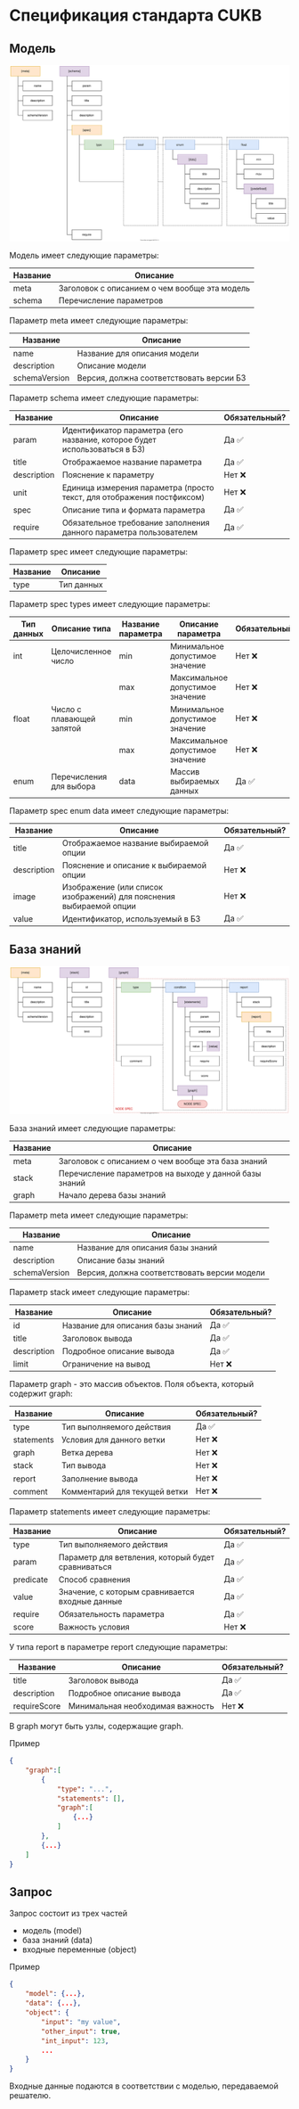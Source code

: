 # Спецификация стандарта CUKB

## Модель

![Model Spec](images/model_spec.drawio.svg)

Модель имеет следующие параметры:

| Название | Описание                                      |
| -------- | --------------------------------------------- |
| meta     | Заголовок с описанием о чем вообще эта модель |
| schema   | Перечисление параметров                       |

Параметр meta имеет следующие параметры:

| Название      | Описание                                 |
| ------------- | ---------------------------------------- |
| name          | Название для описания модели             |
| description   | Описание модели                          |
| schemaVersion | Версия, должна соответствовать версии БЗ |

Параметр schema имеет следующие параметры:

| Название    | Описание                                                                  | Обязательный? |
| ----------- | ------------------------------------------------------------------------- | ------------- |
| param       | Идентификатор параметра (его название, которое будет использоваться в БЗ) | Да ✅          |
| title       | Отображаемое название параметра                                           | Да ✅          |
| description | Пояснение к параметру                                                     | Нет ❌         |
| unit        | Единица измерения параметра (просто текст, для отображения постфиксом)    | Нет ❌         |
| spec        | Описание типа и формата параметра                                         | Да ✅          |
| require     | Обязательное требование заполнения данного параметра пользователем        | Да ✅          |

Параметр spec имеет следующие параметры:

| Название | Описание   |
| -------- | ---------- |
| type     | Тип данных |

Параметр spec types имеет следующие параметры:

| Тип данных | Описание типа             | Название параметра | Описание параметра               | Обязательный? |
| ---------- | ------------------------- | ------------------ | -------------------------------- | ------------- |
| int        | Целочисленное число       | min                | Минимальное допустимое значение  | Нет ❌         |
|            |                           | max                | Максимальное допустимое значение | Нет ❌         |
| float      | Число с плавающей запятой | min                | Минимальное допустимое значение  | Нет ❌         |
|            |                           | max                | Максимальное допустимое значение | Нет ❌         |
| enum       | Перечисления для выбора   | data               | Массив выбираемых данных         | Да ✅          |

Параметр spec enum data имеет следующие параметры:

| Название    | Описание                                                            | Обязательный? |
| ----------- | ------------------------------------------------------------------- | ------------- |
| title       | Отображаемое название выбираемой опции                              | Да ✅          |
| description | Пояснение и описание к выбираемой опции                             | Нет ❌         |
| image       | Изображение (или список изображений) для пояснения выбираемой опции | Нет ❌         |
| value       | Идентификатор, используемый в БЗ                                    | Да ✅          |

## База знаний

![Model Spec](images/data_spec.drawio.svg)

База знаний имеет следующие параметры:

| Название | Описание                                               |
| -------- | ------------------------------------------------------ |
| meta     | Заголовок с описанием о чем вообще эта база знаний     |
| stack    | Перечисление параметров на выходе у данной базы знаний |
| graph    | Начало дерева базы знаний                              |

Параметр meta имеет следующие параметры:

| Название      | Описание                                     |
| ------------- | -------------------------------------------- |
| name          | Название для описания базы знаний            |
| description   | Описание базы знаний                         |
| schemaVersion | Версия, должна соответствовать версии модели |

Параметр stack имеет следующие параметры:

| Название    | Описание                          | Обязательный? |
| ----------- | --------------------------------- | ------------- |
| id          | Название для описания базы знаний | Да ✅          |
| title       | Заголовок вывода                  | Да ✅          |
| description | Подробное описание вывода         | Да ✅          |
| limit       | Ограничение на вывод              | Нет ❌         |

Параметр graph - это массив объектов. Поля объекта, который содержит graph:

| Название   | Описание                      | Обязательный? |
| ---------- | ----------------------------- | ------------- |
| type       | Тип выполняемого действия     | Да ✅          |
| statements | Условия для данного ветки     | Нет ❌         |
| graph      | Ветка дерева                  | Нет ❌         |
| stack      | Тип вывода                    | Нет ❌         |
| report     | Заполнение вывода             | Нет ❌         |
| comment    | Комментарий для текущей ветки | Нет ❌         |

Параметр statements имеет следующие параметры:

| Название  | Описание                                           | Обязательный? |
| --------- | -------------------------------------------------- | ------------- |
| type      | Тип выполняемого действия                          | Да ✅          |
| param     | Параметр для ветвления, который будет сравниваться | Да ✅          |
| predicate | Способ сравнения                                   | Да ✅          |
| value     | Значение, с которым сравнивается входные данные    | Да ✅          |
| require   | Обязательность параметра                           | Да ✅          |
| score     | Важность условия                                   | Нет ❌         |

У типа report в параметре report следующие параметры:

| Название     | Описание                         | Обязательный? |
| ------------ | -------------------------------- | ------------- |
| title        | Заголовок вывода                 | Да ✅          |
| description  | Подробное описание вывода        | Да ✅          |
| requireScore | Минимальная необходимая важность | Нет ❌         |

В graph могут быть узлы, содержащие graph.

Пример

```json
{
    "graph":[
        {
            "type": "...",
            "statements": [],
            "graph":[
                {...}
            ]
        },
        {...}
    ]
}
```

## Запрос

Запрос состоит из трех частей
- модель (model)
- база знаний (data)
- входные переменные (object)

Пример

```json
{
    "model": {...},
    "data": {...},
    "object": {
        "input": "my value",
        "other_input": true,
        "int_input": 123,
        ...
    }
}
```

Входные данные подаются в соответствии с моделью, передаваемой решателю.
